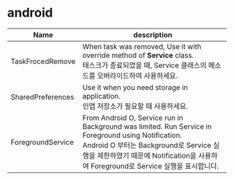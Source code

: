 # android

| Name              | description                                                  |
| ----------------- | ------------------------------------------------------------ |
| TaskFrocedRemove  | When task was removed, Use it with override method of **Service** class.<br />태스크가 종료되었을 때, Service 클래스의 메소드를 오버라이드하여 사용하세요. |
| SharedPreferences | Use it when you need storage in application. <br />인앱 저장소가 필요할 때 사용하세요. |
| ForegroundService | From Android O, Service run in Background was limited. Run Service in Foreground using Notification. <br />Android O 부터는 Background로 Service 실행을 제한하였기 때문에 Notification을 사용하여 Foreground로 Service 실행을 표시합니다. |

